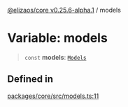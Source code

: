 [@elizaos/core v0.25.6-alpha.1](../index.md) / models

# Variable: models

> `const` **models**: [`Models`](../type-aliases/Models.md)

## Defined in

[packages/core/src/models.ts:11](https://github.com/divine-comedian/eliza/blob/main/packages/core/src/models.ts#L11)
